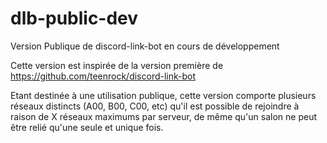 # dlb-public-dev

Version Publique de discord-link-bot en cours de développement

Cette version est inspirée de la version première de https://github.com/teenrock/discord-link-bot

Etant destinée à une utilisation publique, cette version comporte plusieurs réseaux distincts (A00, B00, C00, etc)
qu'il est possible de rejoindre à raison de X réseaux maximums par serveur, de même qu'un salon ne peut être relié qu'une seule et unique fois.
